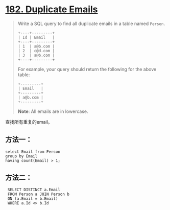 # [182. Duplicate Emails][1]

> Write a SQL query to find all duplicate emails in a table named `Person`.
>
> ```
> +----+---------+
> | Id | Email   |
> +----+---------+
> | 1  | a@b.com |
> | 2  | c@d.com |
> | 3  | a@b.com |
> +----+---------+
> ```
>
> For example, your query should return the following for the above table:
>
> ```
> +---------+
> | Email   |
> +---------+
> | a@b.com |
> +---------+
> ```
>
> **Note**: All emails are in lowercase.



查找所有重复的email。



## 方法一：

```mysql
select Email from Person
group by Email
having count(Email) > 1;
```



## 方法二：

```mysql
 SELECT DISTINCT a.Email
 FROM Person a JOIN Person b
 ON (a.Email = b.Email)
 WHERE a.Id <> b.Id
```











[1]: https://leetcode.com/problems/duplicate-emails/